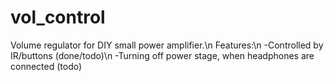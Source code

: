 # vol_control
Volume regulator for DIY small power amplifier.\n
Features:\n
-Controlled by IR/buttons (done/todo)\n
-Turning off power stage, when headphones are connected (todo)
